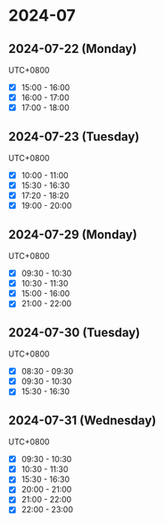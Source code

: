 # 2024-07

## 2024-07-22 (Monday)

UTC+0800
- [x] 15:00 - 16:00
- [x] 16:00 - 17:00
- [x] 17:00 - 18:00

## 2024-07-23 (Tuesday)

UTC+0800
- [x] 10:00 - 11:00
- [x] 15:30 - 16:30
- [x] 17:20 - 18:20
- [x] 19:00 - 20:00

## 2024-07-29 (Monday)

UTC+0800
- [x] 09:30 - 10:30
- [x] 10:30 - 11:30
- [x] 15:00 - 16:00
- [x] 21:00 - 22:00

## 2024-07-30 (Tuesday)

UTC+0800
- [x] 08:30 - 09:30
- [x] 09:30 - 10:30
- [x] 15:30 - 16:30

## 2024-07-31 (Wednesday)

UTC+0800
- [x] 09:30 - 10:30
- [x] 10:30 - 11:30
- [x] 15:30 - 16:30
- [x] 20:00 - 21:00
- [x] 21:00 - 22:00
- [x] 22:00 - 23:00
